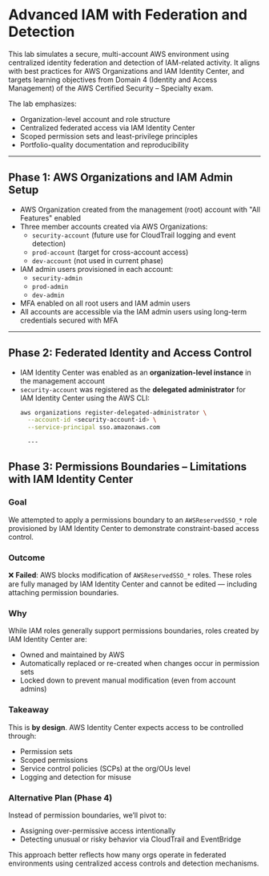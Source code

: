 # Advanced IAM with Federation and Detection

This lab simulates a secure, multi-account AWS environment using centralized identity federation and detection of IAM-related activity. It aligns with best practices for AWS Organizations and IAM Identity Center, and targets learning objectives from Domain 4 (Identity and Access Management) of the AWS Certified Security – Specialty exam.

The lab emphasizes:
- Organization-level account and role structure
- Centralized federated access via IAM Identity Center
- Scoped permission sets and least-privilege principles
- Portfolio-quality documentation and reproducibility

---

## Phase 1: AWS Organizations and IAM Admin Setup

- AWS Organization created from the management (root) account with "All Features" enabled
- Three member accounts created via AWS Organizations:
  - `security-account` (future use for CloudTrail logging and event detection)
  - `prod-account` (target for cross-account access)
  - `dev-account` (not used in current phase)
- IAM admin users provisioned in each account:
  - `security-admin`
  - `prod-admin`
  - `dev-admin`
- MFA enabled on all root users and IAM admin users
- All accounts are accessible via the IAM admin users using long-term credentials secured with MFA

---

## Phase 2: Federated Identity and Access Control

- IAM Identity Center was enabled as an **organization-level instance** in the management account
- `security-account` was registered as the **delegated administrator** for IAM Identity Center using the AWS CLI:
  ```bash
  aws organizations register-delegated-administrator \
    --account-id <security-account-id> \
    --service-principal sso.amazonaws.com

    ---

## Phase 3: Permissions Boundaries – Limitations with IAM Identity Center

### Goal

We attempted to apply a permissions boundary to an `AWSReservedSSO_*` role provisioned by IAM Identity Center to demonstrate constraint-based access control.

### Outcome

❌ **Failed**: AWS blocks modification of `AWSReservedSSO_*` roles. These roles are fully managed by IAM Identity Center and cannot be edited — including attaching permission boundaries.

### Why

While IAM roles generally support permissions boundaries, roles created by IAM Identity Center are:
- Owned and maintained by AWS
- Automatically replaced or re-created when changes occur in permission sets
- Locked down to prevent manual modification (even from account admins)

### Takeaway

This is **by design**. AWS Identity Center expects access to be controlled through:
- Permission sets
- Scoped permissions
- Service control policies (SCPs) at the org/OUs level
- Logging and detection for misuse

### Alternative Plan (Phase 4)

Instead of permission boundaries, we’ll pivot to:
- Assigning over-permissive access intentionally
- Detecting unusual or risky behavior via CloudTrail and EventBridge

This approach better reflects how many orgs operate in federated environments using centralized access controls and detection mechanisms.


